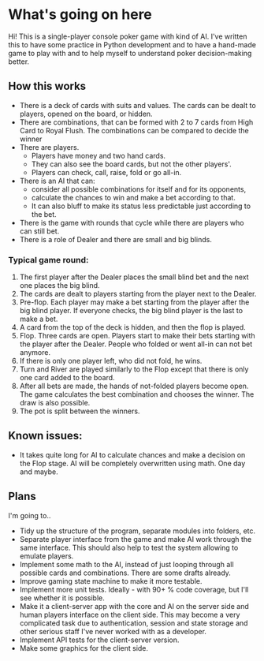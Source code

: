 # What's going on here
Hi! This is a single-player console poker game with kind of AI.
I've written this to have some practice in Python development and to have a hand-made game to play with and to help myself to understand poker decision-making better.

## How this works
- There is a deck of cards with suits and values. The cards can be dealt to players, opened on the board, or hidden.
- There are combinations, that can be formed with 2 to 7 cards from High Card to Royal Flush. The combinations can be compared to decide the winner
- There are players.
  - Players have money and two hand cards.
  - They can also see the board cards, but not the other players'.
  - Players can check, call, raise, fold or go all-in.
- There is an AI that can:
  - consider all possible combinations for itself and for its opponents,
  - calculate the chances to win and make a bet according to that.
  - It can also bluff to make its status less predictable just according to the bet.  
- There is the game with rounds that cycle while there are players who can still bet.
- There is a role of Dealer and there are small and big blinds.

### Typical game round:
1. The first player after the Dealer places the small blind bet and the next one places the big blind.
2. The cards are dealt to players starting from the player next to the Dealer.
3. Pre-flop. Each player may make a bet starting from the player after the big blind player. If everyone checks, the big blind player is the last to make a bet.
4. A card from the top of the deck is hidden, and then the flop is played.
5. Flop. Three cards are open. Players start to make their bets starting with the player after the Dealer. People who folded or went all-in can not bet anymore.
6. If there is only one player left, who did not fold, he wins.
7. Turn and River are played similarly to the Flop except that there is only one card added to the board.
8. After all bets are made, the hands of not-folded players become open. The game calculates the best combination and chooses the winner. The draw is also possible.
9. The pot is split between the winners.

## Known issues:
- It takes quite long for AI to calculate chances and make a decision on the Flop stage. AI will be completely overwritten using math. One day and maybe.

## Plans
I'm going to.. 
- Tidy up the structure of the program, separate modules into folders, etc.
- Separate player interface from the game and make AI work through the same interface. This should also help to test the system allowing to emulate players.
- Implement some math to the AI, instead of just looping through all possible cards and combinations. There are some drafts already.
- Improve gaming state machine to make it more testable.
- Implement more unit tests. Ideally - with 90+ % code coverage, but I'll see whether it is possible.
- Make it a client-server app with the core and AI on the server side and human players interface on the client side. This may become a very complicated task due to authentication, session and state storage and other serious staff I've never worked with as a developer.
- Implement API tests for the client-server version. 
- Make some graphics for the client side.
